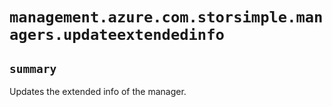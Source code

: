 # `management.azure.com.storsimple.managers.updateextendedinfo`

## `summary`
Updates the extended info of the manager.


